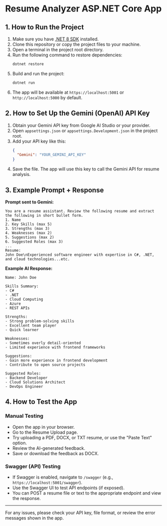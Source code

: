 ﻿# Resume Analyzer ASP.NET Core App

## 1. How to Run the Project

1. Make sure you have [.NET 8 SDK](https://dotnet.microsoft.com/en-us/download/dotnet/8.0) installed.
2. Clone this repository or copy the project files to your machine.
3. Open a terminal in the project root directory.
4. Run the following command to restore dependencies:
   ```bash
   dotnet restore
   ```
5. Build and run the project:
   ```bash
   dotnet run
   ```
6. The app will be available at `https://localhost:5001` or `http://localhost:5000` by default.

## 2. How to Set Up the Gemini (OpenAI) API Key

1. Obtain your Gemini API key from Google AI Studio or your provider.
2. Open `appsettings.json` or `appsettings.Development.json` in the project root.
3. Add your API key like this:
   ```json
   {
     "Gemini": "YOUR_GEMINI_API_KEY"
   }
   ```
4. Save the file. The app will use this key to call the Gemini API for resume analysis.

## 3. Example Prompt + Response

**Prompt sent to Gemini:**
```
You are a resume assistant. Review the following resume and extract the following in short bullet form.
1. Name
2. Key Skills (max 5)
3. Strengths (max 3)
4. Weaknesses (max 2)
5. Suggestions (max 2)
6. Suggested Roles (max 3)
...
Resume:
John Doe\nExperienced software engineer with expertise in C#, .NET, and cloud technologies...etc.
```

**Example AI Response:**
```
Name: John Doe

Skills Summary:
- C#
- .NET
- Cloud Computing
- Azure
- REST APIs

Strengths:
- Strong problem-solving skills
- Excellent team player
- Quick learner

Weaknesses:
- Sometimes overly detail-oriented
- Limited experience with frontend frameworks

Suggestions:
- Gain more experience in frontend development
- Contribute to open source projects

Suggested Roles:
- Backend Developer
- Cloud Solutions Architect
- DevOps Engineer
```

## 4. How to Test the App

### Manual Testing
- Open the app in your browser.
- Go to the Resume Upload page.
- Try uploading a PDF, DOCX, or TXT resume, or use the "Paste Text" option.
- Review the AI-generated feedback.
- Save or download the feedback as DOCX.

### Swagger (API) Testing
- If Swagger is enabled, navigate to `/swagger` (e.g., `https://localhost:5001/swagger`).
- Use the Swagger UI to test API endpoints (if exposed).
- You can POST a resume file or text to the appropriate endpoint and view the response.

---

For any issues, please check your API key, file format, or review the error messages shown in the app.
